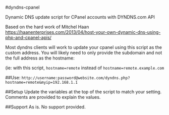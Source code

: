 #dyndns-cpanel

Dynamic DNS update script for CPanel accounts with DYNDNS.com API

Based on the hard work of Mitchel Haan
https://haanenterprises.com/2013/04/host-your-own-dynamic-dns-using-php-and-cpanel-apis/

Most dyndns clients will work to update your cpanel using this script as the custom address. You will likely need to only provide the subdomain and not the full address as the hostname:

(ie: with this script, `hostname=remote`  instead of `hostname=remote.example.com`

##Use:
`http://username:password@website.com/dyndns.php?hostname=remote&myip=192.168.1.1`

##Setup
Update the variables at the top of the script to match your setting. Comments are provided to explain the values.

##Support
As is. No support provided.


